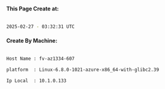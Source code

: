 
   
#### This Page Create at:

```bash

2025-02-27 - 03:32:31 UTC

```

#### Create By Machine:

```bash

Host Name : fv-az1334-607

platform  : Linux-6.8.0-1021-azure-x86_64-with-glibc2.39

Ip Local  : 10.1.0.133

```

